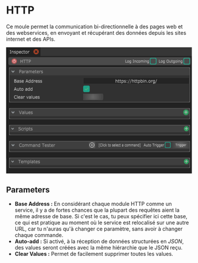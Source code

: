 # HTTP

Ce moule permet la communication bi-directionnelle à des pages web et des webservices, en envoyant et récupérant des données depuis les sites internet et des APIs.

![](../../.gitbook/assets/http.png)

## Parameters

* **Base Address :** En considérant chaque module HTTP comme un service, il y a de fortes chances que la plupart des requêtes aient la même adresse de base. Si c'est le cas, tu peux spécifier ici cette base, ce qui est pratique au moment où le service est relocalisé sur une autre URL, car tu n'auras qu'à changer ce paramètre, sans avoir à changer chaque commande.
* **Auto-add :** Si activé, à la réception de données structurées en _JSON_, des values seront créées avec la même hiérarchie que le JSON reçu. 
* **Clear Values :** Permet de facilement supprimer toutes les values.

